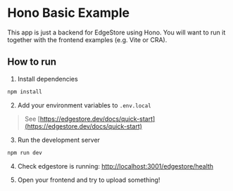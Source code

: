 # Hono Basic Example

This app is just a backend for EdgeStore using Hono.
You will want to run it together with the frontend examples (e.g. Vite or CRA).

## How to run

1. Install dependencies

```bash
npm install
```

2. Add your environment variables to `.env.local`

> See [https://edgestore.dev/docs/quick-start](https://edgestore.dev/docs/quick-start)

3. Run the development server

```bash
npm run dev
```

4. Check edgestore is running: [http://localhost:3001/edgestore/health](http://localhost:3001/edgestore/health)

5. Open your frontend and try to upload something!
